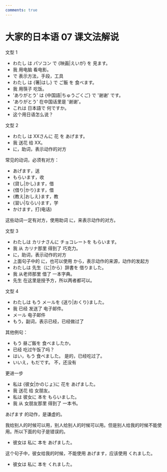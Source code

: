 ```yaml
---
comments: true
---
```


# 大家的日本语 07 课文法解说

文型 1

- わたし は パソコン で {映画|えいが} を 見ます。
- 我 用电脑 看电影。
- で 表示方法，手段，工具
- わたし は {箸|はし} で ご飯 を 食べます。
- 我 用筷子 吃饭。
- 'ありがとう' は {中国語|ちゅうごくご} で '谢谢' です。
- 'ありがとう' 在中国话里是 '谢谢'。
- これは 日本語で 何ですか。
- 这个用日语怎么说？

文型 2

- わたし は XXさんに 花 を あげます。
- 我 送花 给 XX。
- に，助词，表示动作的对方

常见的动词，必须有对方：

- あげます，送
- もらいます，收
- {貸し|かし}ます，借
- {借り|かり}ます，借
- {教え|おしえ}ます，教
- {習い|ならい}ます，学
- かけます，打(电话)

这些动词一定有对方，使用助词 に，来表示动作的对方。

文型 3

- わたしは カリナさんに チョコレートを もらいます。
- 我 从 カリナ那里 得到了 巧克力。
- に，助词，表示动作的对方
- 上面句子中的 に，也可以使用 から，表示动作的来源，动作的发起方
- わたしは 先生（に|から）辞書を 借りました。
- 我 从老师那里 借了 一本字典。
- 先生 在这里是授予方，所以两者都可以。

文型 4

- わたしは もう メールを {送り|おくり}ました。
- 我 已经 发送了 电子邮件。
- メール  电子邮件
- もう，副词，表示已经，已经做过了

其他例句：

- もう 昼ご飯を 食べましたか。
- 已经 吃过午饭了吗？
- はい，もう 食べました。  是的，已经吃过了。
- いいえ，もだです。  不，还没有

更进一步

- 私は {彼女|かのじょ}に 花を あげました。
- 我 送花 给 女朋友。
- 私は 彼女に 本を もらいました。
- 我 从 女朋友那里 得到了 一本书。

あげます 的动作，是谦虚的。

我给别人的时候可以用，别人给别人的时候可以用。但是别人给我的时候不能使用。所以下面的句子是错误的。

- 彼女は 私に 本を あげました。

这个句子中，彼女给我的时候，不能使用 あげます，应该使用 くれました。

- 彼女は 私に 本を くれました。

